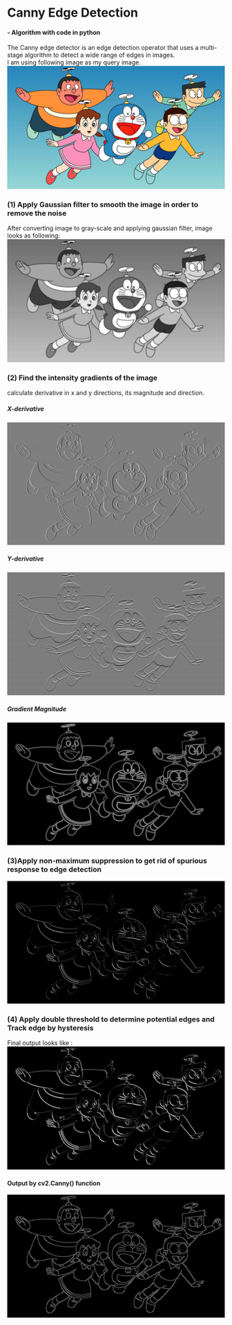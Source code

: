 <h1> Canny Edge Detection </h1>
  <h4> - Algorithm with code in python </h4>


The Canny edge detector is an edge detection operator that uses a multi-stage algorithm to detect a wide range of edges in images.</br>
I am using following image as my query image.
<img src='nobita.jpg'>
<h3>(1) Apply Gaussian filter to smooth the image in order to remove the noise</h3>
              After converting image to gray-scale and applying gaussian filter, image looks as following:
<img src='images/gaussian.jpg'>

<h3>(2) Find the intensity gradients of the image</h3>
calculate derivative in x and y directions, its magnitude and direction.
<h5>                   X-derivative</h5>
<img src='images/dx.jpg'>
<h5>                   Y-derivative</h5>
<img src='images/dy.png'>
<h5>                  Gradient Magnitude</h5>
<img src='images/grad_magnitude.png'>
<h3>(3)Apply non-maximum suppression to get rid of spurious response to edge detection</h3>
<img src='images/non_maximal.png'>
<h3>(4) Apply double threshold to determine potential edges and Track edge by hysteresis</h3>
Final output looks like : 
<img src='images/output.jpg'>
<h4> Output by cv2.Canny() function</h4>
<img src='images/cv2.Canny.jpg'>
